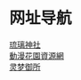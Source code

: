 # 网址导航
[琉璃神社](https://www.liuli.pl/wp/)  
[動漫花園資源網 ](https://share.dmhy.org/)   
[灵梦御所](https://blog.reimu.net/)
[]()
[]()
[]()
[]()
[]()
[]()
[]()
[]()
[]()
[]()
[]()
[]()
[]()
[]()
[]()
[]()
[]()
[]()
[]()
[]()
[]()


